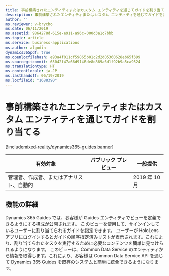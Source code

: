 ```yaml
---
title: 事前構築されたエンティティまたはカスタム エンティティを通じてガイドを割り当てる
description: 事前構築されたエンティティまたはカスタム エンティティを通じてガイドを割り当てる
author: ''
ms.reviewer: v-brycho
ms.date: 06/11/2019
ms.assetid: 9864278d-615e-e911-a96c-000d3a1c7bbb
ms.topic: article
ms.service: business-applications
ms.author: algodin
dynamics365pdf: true
ms.openlocfilehash: e93a4f011cf59865b01c2d2d05360628eb65f399
ms.sourcegitcommit: 65042f47a66d9146de8d869a6d1f92b9a5ca9524
ms.translationtype: HT
ms.contentlocale: ja-JP
ms.lasthandoff: 06/19/2019
ms.locfileid: "1688390"
---
```

# <a name="assign-guides-through-prebuilt-or-custom-entities"></a>事前構築されたエンティティまたはカスタム エンティティを通じてガイドを割り当てる
[!include[mixed-reality/dynamics365-guides banner](../includes/mixed-reality/dynamics365-guides.md)]

| 有効対象    |  パブリック プレビュー | 一般提供 | 
| ---------- | ---------- |---------- |
|管理者、作成者、またはアナリスト、自動的|| 2019 年 10 月|






## <a name="feature-details"></a>機能の詳細
<!--feature detail start -->
Dynamics 365 Guides では、お客様が Guides エンティティでビューを定義できるようにする構成が公開されます。 このビューを使用して、サインインしているユーザーに割り当てられるガイドを指定できます。 ユーザーが HoloLens アプリにログインするとガイドの順序指定済みリストが表示されます。これにより、割り当てられたタスクを実行するために必要なコンテンツを簡単に見つけられるようになります。 このビューは、Common Data Service のエンティティから情報を取得します。これにより、お客様は Common Data Service API を通じて Dynamics 365 Guides を既存のシステムと簡単に統合できるようになります。
<!--feature detail end -->










